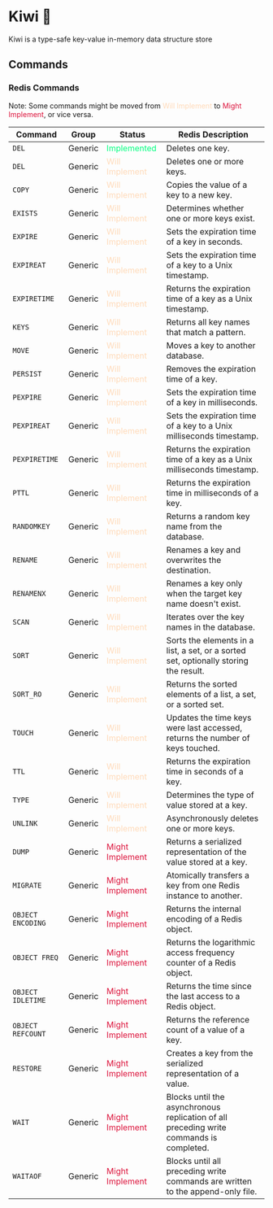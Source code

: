 <!-- markdownlint-disable MD033 -->

# Kiwi 🥝

Kiwi is a type-safe key-value in-memory data structure store

## Commands

### Redis Commands

Note: Some commands might be moved from <span style="color:peachpuff">Will Implement</span> to <span style="color:crimson">Might Implement</span>, or vice versa.

| Command           | Group   | Status                                              | Redis Description                                                                       |
| ----------------- | ------- | --------------------------------------------------- | --------------------------------------------------------------------------------------- |
| `DEL`             | Generic | <span style="color:springgreen">Implemented</span>  | Deletes one key.                                                                        |
| `DEL`             | Generic | <span style="color:peachpuff">Will Implement</span> | Deletes one or more keys.                                                               |
| `COPY`            | Generic | <span style="color:peachpuff">Will Implement</span> | Copies the value of a key to a new key.                                                 |
| `EXISTS`          | Generic | <span style="color:peachpuff">Will Implement</span> | Determines whether one or more keys exist.                                              |
| `EXPIRE`          | Generic | <span style="color:peachpuff">Will Implement</span> | Sets the expiration time of a key in seconds.                                           |
| `EXPIREAT`        | Generic | <span style="color:peachpuff">Will Implement</span> | Sets the expiration time of a key to a Unix timestamp.                                  |
| `EXPIRETIME`      | Generic | <span style="color:peachpuff">Will Implement</span> | Returns the expiration time of a key as a Unix timestamp.                               |
| `KEYS`            | Generic | <span style="color:peachpuff">Will Implement</span> | Returns all key names that match a pattern.                                             |
| `MOVE`            | Generic | <span style="color:peachpuff">Will Implement</span> | Moves a key to another database.                                                        |
| `PERSIST`         | Generic | <span style="color:peachpuff">Will Implement</span> | Removes the expiration time of a key.                                                   |
| `PEXPIRE`         | Generic | <span style="color:peachpuff">Will Implement</span> | Sets the expiration time of a key in milliseconds.                                      |
| `PEXPIREAT`       | Generic | <span style="color:peachpuff">Will Implement</span> | Sets the expiration time of a key to a Unix milliseconds timestamp.                     |
| `PEXPIRETIME`     | Generic | <span style="color:peachpuff">Will Implement</span> | Returns the expiration time of a key as a Unix milliseconds timestamp.                  |
| `PTTL`            | Generic | <span style="color:peachpuff">Will Implement</span> | Returns the expiration time in milliseconds of a key.                                   |
| `RANDOMKEY`       | Generic | <span style="color:peachpuff">Will Implement</span> | Returns a random key name from the database.                                            |
| `RENAME`          | Generic | <span style="color:peachpuff">Will Implement</span> | Renames a key and overwrites the destination.                                           |
| `RENAMENX`        | Generic | <span style="color:peachpuff">Will Implement</span> | Renames a key only when the target key name doesn't exist.                              |
| `SCAN`            | Generic | <span style="color:peachpuff">Will Implement</span> | Iterates over the key names in the database.                                            |
| `SORT`            | Generic | <span style="color:peachpuff">Will Implement</span> | Sorts the elements in a list, a set, or a sorted set, optionally storing the result.    |
| `SORT_RO`         | Generic | <span style="color:peachpuff">Will Implement</span> | Returns the sorted elements of a list, a set, or a sorted set.                          |
| `TOUCH`           | Generic | <span style="color:peachpuff">Will Implement</span> | Updates the time keys were last accessed, returns the number of keys touched.           |
| `TTL`             | Generic | <span style="color:peachpuff">Will Implement</span> | Returns the expiration time in seconds of a key.                                        |
| `TYPE`            | Generic | <span style="color:peachpuff">Will Implement</span> | Determines the type of value stored at a key.                                           |
| `UNLINK`          | Generic | <span style="color:peachpuff">Will Implement</span> | Asynchronously deletes one or more keys.                                                |
| `DUMP`            | Generic | <span style="color:crimson">Might Implement</span>  | Returns a serialized representation of the value stored at a key.                       |
| `MIGRATE`         | Generic | <span style="color:crimson">Might Implement</span>  | Atomically transfers a key from one Redis instance to another.                          |
| `OBJECT ENCODING` | Generic | <span style="color:crimson">Might Implement</span>  | Returns the internal encoding of a Redis object.                                        |
| `OBJECT FREQ`     | Generic | <span style="color:crimson">Might Implement</span>  | Returns the logarithmic access frequency counter of a Redis object.                     |
| `OBJECT IDLETIME` | Generic | <span style="color:crimson">Might Implement</span>  | Returns the time since the last access to a Redis object.                               |
| `OBJECT REFCOUNT` | Generic | <span style="color:crimson">Might Implement</span>  | Returns the reference count of a value of a key.                                        |
| `RESTORE`         | Generic | <span style="color:crimson">Might Implement</span>  | Creates a key from the serialized representation of a value.                            |
| `WAIT`            | Generic | <span style="color:crimson">Might Implement</span>  | Blocks until the asynchronous replication of all preceding write commands is completed. |
| `WAITAOF`         | Generic | <span style="color:crimson">Might Implement</span>  | Blocks until all preceding write commands are written to the append-only file.          |
